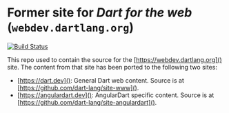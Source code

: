 # Former site for _Dart for the web_ (`webdev.dartlang.org`)

[![Build Status](https://travis-ci.org/dart-lang/site-webdev.svg?branch=master)](https://travis-ci.org/dart-lang/site-webdev)

This repo used to contain the source for the [https://webdev.dartlang.org]() site. The
content from that site has been ported to the following two sites:
  * [https://dart.dev](): General Dart web content. Source is at [https://github.com/dart-lang/site-www]().
  * [https://angulardart.dev](): AngularDart specific content. Source is at [https://github.com/dart-lang/site-angulardart]().
